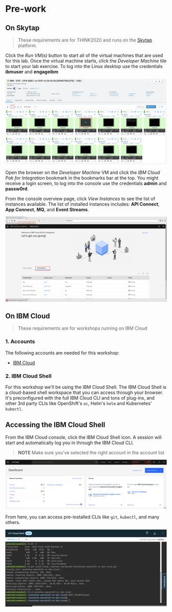 # Pre-work

## On Skytap

> These requirements are for THINK2020 and runs on the [Skytap](https://cloud.skytap.com/) platform.

Click the *Run VM(s)* button to start all of the virtual machines that are used for this lab. Once the virtual machine starts, click the *Developer Machine* tile to start your lab exercise. To log into the Linux desktop use the credentials **ibmuser** and **engageibm**

![Start the VMs and log into the Developer Machine](images/skytap.png)

Open the browser on the *Developer Machine* VM and click the *IBM Cloud Pak for Integration* bookmark in the bookmarks bar at the top. You might receive a login screen, to log into the console use the credentials **admin** and **passw0rd**.

From the console overview page, click *View Instances* to see the list of instances available. The list of installed instances includes: **API Connect**, **App Connect**, **MQ**, and **Event Streams**.

![List of installed instances](images/cp4i-overview.png)

## On IBM Cloud

> These requirements are for workshops running on IBM Cloud

### 1. Accounts

The following accounts are needed for this workshop:

* [IBM Cloud](https://cloud.ibm.com)

### 2. IBM Cloud Shell

For this workshop we'll be using the IBM Cloud Shell. The IBM Cloud Shell is a cloud-based shell workspace that you can access through your browser. It's preconfigured with the full IBM Cloud CLI and tons of plug-ins, and other 3rd party CLIs like OpenShift's `oc`, Helm's `helm` and Kubernetes' `kubectl`.

## Accessing the IBM Cloud Shell

From the IBM Cloud console, click the IBM Cloud Shell icon. A session will start and automatically log you in through the IBM Cloud CLI.

> **NOTE** Make sure you've selected the right account in the account list

![Accessing the IBM Cloud Shell](images/access-shell.png)

From here, you can access pre-installed CLIs like `git`, `kubectl`, and many others.

![Using the IBM Cloud Shell](images/cloud-shell.png)
